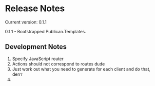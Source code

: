 Release Notes
=============

Current version: 0.1.1

0.1.1 - Bootstrapped Publican.Templates.

Development Notes
----------------

1) Specify JavaScript router
2) Actions should not correspond to routes dude
3) Just work out what you need to generate for each client and do that, derrr
4)
